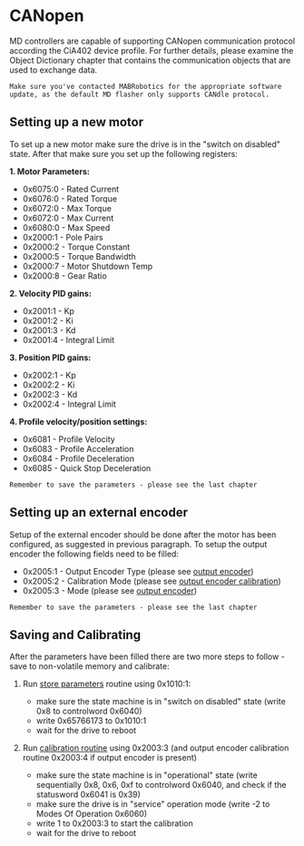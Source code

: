 # CANopen
MD controllers are capable of supporting CANopen communication protocol according the CiA402 device profile. For further details, please examine the Object Dictionary chapter that contains the communication objects that are used to exchange data. 

```{note}
Make sure you've contacted MABRobotics for the appropriate software update, as the default MD flasher only supports CANdle protocol. 
```

## Setting up a new motor

To set up a new motor make sure the drive is in the "switch on disabled" state. After that make sure you set up the following registers: 

**1. Motor Parameters:**
- 0x6075:0 - Rated Current 
- 0x6076:0 - Rated Torque
- 0x6072:0 - Max Torque
- 0x6072:0 - Max Current
- 0x6080:0 - Max Speed
- 0x2000:1 - Pole Pairs
- 0x2000:2 - Torque Constant
- 0x2000:5 - Torque Bandwidth
- 0x2000:7 - Motor Shutdown Temp
- 0x2000:8 - Gear Ratio

**2. Velocity PID gains:**
- 0x2001:1 - Kp
- 0x2001:2 - Ki
- 0x2001:3 - Kd
- 0x2001:4 - Integral Limit

**3. Position PID gains:**
- 0x2002:1 - Kp
- 0x2002:2 - Ki
- 0x2002:3 - Kd
- 0x2002:4 - Integral Limit

**4. Profile velocity/position settings:**
- 0x6081 - Profile Velocity
- 0x6083 - Profile Acceleration
- 0x6084 - Profile Deceleration
- 0x6085 - Quick Stop Deceleration 

```{note}
Remember to save the parameters - please see the last chapter 
```

## Setting up an external encoder

Setup of the external encoder should be done after the motor has been configured, as suggested in previous paragraph. To setup the output encoder the following fields need to be filled: 

- 0x2005:1 - Output Encoder Type (please see [output encoder](output_encoder))
- 0x2005:2 - Calibration Mode (please see [output encoder calibration](output_encoder_calibration))
- 0x2005:3 - Mode (please see [output encoder](output_encoder))

```{note}
Remember to save the parameters - please see the last chapter 
```

## Saving and Calibrating 

After the parameters have been filled there are two more steps to follow - save to non-volatile memory and calibrate:

1. Run [store parameters](store_parameters) routine using 0x1010:1:
    - make sure the state machine is in "switch on disabled" state (write 0x8 to controlword 0x6040)
    - write 0x65766173 to 0x1010:1 
    - wait for the drive to reboot

2. Run [calibration routine](system_command) using 0x2003:3 (and output encoder calibration routine 0x2003:4 if output encoder is present)
    - make sure the state machine is in "operational" state (write sequentially 0x8, 0x6, 0xf to controlword 0x6040, and check if the statusword 0x6041 is 0x39)
    - make sure the drive is in "service" operation mode (write -2 to Modes Of Operation 0x6060)
    - write 1 to 0x2003:3 to start the calibration
    - wait for the drive to reboot




